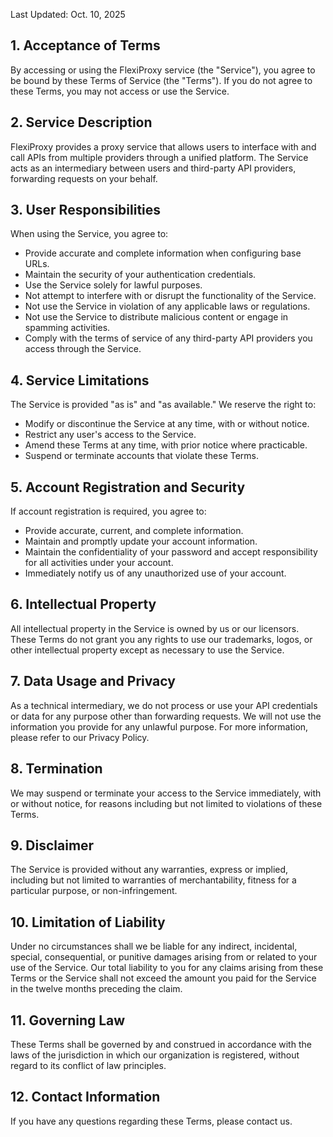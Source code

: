 Last Updated: Oct. 10, 2025

## 1. Acceptance of Terms

By accessing or using the FlexiProxy service (the "Service"), you agree to be bound by these Terms of Service (the "Terms"). If you do not agree to these Terms, you may not access or use the Service.

## 2. Service Description

FlexiProxy provides a proxy service that allows users to interface with and call APIs from multiple providers through a unified platform. The Service acts as an intermediary between users and third-party API providers, forwarding requests on your behalf.

## 3. User Responsibilities

When using the Service, you agree to:

- Provide accurate and complete information when configuring base URLs.
- Maintain the security of your authentication credentials.
- Use the Service solely for lawful purposes.
- Not attempt to interfere with or disrupt the functionality of the Service.
- Not use the Service in violation of any applicable laws or regulations.
- Not use the Service to distribute malicious content or engage in spamming activities.
- Comply with the terms of service of any third-party API providers you access through the Service.


## 4. Service Limitations

The Service is provided "as is" and "as available." We reserve the right to:

- Modify or discontinue the Service at any time, with or without notice.
- Restrict any user's access to the Service.
- Amend these Terms at any time, with prior notice where practicable.
- Suspend or terminate accounts that violate these Terms.

## 5. Account Registration and Security

If account registration is required, you agree to:
- Provide accurate, current, and complete information.
- Maintain and promptly update your account information.
- Maintain the confidentiality of your password and accept responsibility for all activities under your account.
- Immediately notify us of any unauthorized use of your account.

## 6. Intellectual Property

All intellectual property in the Service is owned by us or our licensors. These Terms do not grant you any rights to use our trademarks, logos, or other intellectual property except as necessary to use the Service.

## 7. Data Usage and Privacy

As a technical intermediary, we do not process or use your API credentials or data for any purpose other than forwarding requests. We will not use the information you provide for any unlawful purpose. For more information, please refer to our Privacy Policy.

## 8. Termination

We may suspend or terminate your access to the Service immediately, with or without notice, for reasons including but not limited to violations of these Terms.

## 9. Disclaimer

The Service is provided without any warranties, express or implied, including but not limited to warranties of merchantability, fitness for a particular purpose, or non-infringement.

## 10. Limitation of Liability

Under no circumstances shall we be liable for any indirect, incidental, special, consequential, or punitive damages arising from or related to your use of the Service. Our total liability to you for any claims arising from these Terms or the Service shall not exceed the amount you paid for the Service in the twelve months preceding the claim.

## 11. Governing Law

These Terms shall be governed by and construed in accordance with the laws of the jurisdiction in which our organization is registered, without regard to its conflict of law principles.

## 12. Contact Information

If you have any questions regarding these Terms, please contact us.